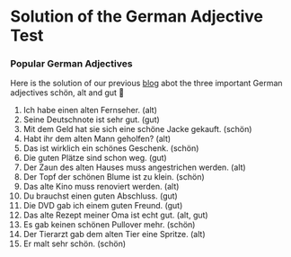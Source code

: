 # Solution of the German Adjective Test

[](http://www.jabbalab.com/blog/wp-content/uploads/2012/02/3-impotant-adjectives.jpg)

### Popular German Adjectives

Here is the solution of our previous [blog](../6030/3-popular-german-adjectives-with-examples-and-test.html) abot the three important German adjectives schön, alt and gut 🙂

1. Ich habe einen alten Fernseher. (alt)
2. Seine Deutschnote ist sehr gut. (gut)
3. Mit dem Geld hat sie sich eine schöne Jacke gekauft. (schön)
4. Habt ihr dem alten Mann geholfen? (alt)
5. Das ist wirklich ein schönes Geschenk. (schön)
6. Die guten Plätze sind schon weg. (gut)
7. Der Zaun des alten Hauses muss angestrichen werden. (alt)
8. Der Topf der schönen Blume ist zu klein. (schön)
9. Das alte Kino muss renoviert werden. (alt)
10. Du brauchst einen guten Abschluss. (gut)
11. Die DVD gab ich einem guten Freund. (gut)
12. Das alte Rezept meiner Oma ist echt gut. (alt, gut)
13. Es gab keinen schönen Pullover mehr. (schön)
14. Der Tierarzt gab dem alten Tier eine Spritze. (alt)
15. Er malt sehr schön. (schön)
